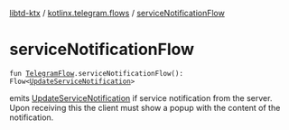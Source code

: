 [libtd-ktx](../index.md) / [kotlinx.telegram.flows](index.md) / [serviceNotificationFlow](./service-notification-flow.md)

# serviceNotificationFlow

`fun `[`TelegramFlow`](../kotlinx.telegram.core/-telegram-flow/index.md)`.serviceNotificationFlow(): Flow<`[`UpdateServiceNotification`](https://tdlibx.github.io/td/docs/org/drinkless/td/libcore/telegram/TdApi.UpdateServiceNotification.html)`>`

emits [UpdateServiceNotification](https://tdlibx.github.io/td/docs/org/drinkless/td/libcore/telegram/TdApi.UpdateServiceNotification.html) if service notification from the server. Upon receiving this
the client must show a popup with the content of the notification.

